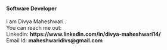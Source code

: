<h4> Software Developer </h4>
I am Divya Maheshwari .
<div>You can reach me out:
<div>Linkedin: <b>https://www.linkedin.com/in/divya-maheshwari14/</b></div>
<div>Email Id: <b> maheshwaridivs@gmail.com</b></div></div>
